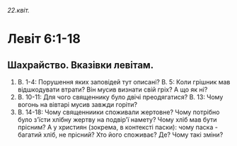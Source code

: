 
_22.квіт._

# Левіт 6:1-18

## Шахрайство. Вказівки левітам.
1. В. 1-4: Порушення яких заповідей тут описані? В. 5: Коли грішник мав відшкодувати втрати? Він мусив визнати свій гріх? А що як ні?
2. В. 10-11: Для чого священнику було двічі преодягатися? В. 13: Чому вогонь на вівтарі мусив завжди горіти?
3. В. 14-18: Чому священниики споживали жертовне? Чому потрібно було з'їсти хлібну жертву на подвір'ї намету? Чому хліб мав бути прісним? А у християн (зокрема, в контексті паски): чому паска - багатий хліб, не прісний? Хто його споживає? Де? Чому такі зміни?
